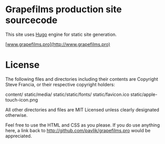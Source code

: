 # Grapefilms production site sourcecode

This site uses [Hugo](http://gohugo.io/) engine for static site generation.

[www.grapefilms.pro](http://www.grapefilms.pro)

# License
The following files and directories including their contents are Copyright Steve Francia, or their respective copyright holders:

content/
static/media/
static/static/fonts/
static/favicon.ico
static/apple-touch-icon.png

All other directories and files are MIT Licensed unless clearly designated otherwise.

Feel free to use the HTML and CSS as you please. If you do use anything here, a link back to http://github.com/pavlik/grapefilms.pro would be appreciated.